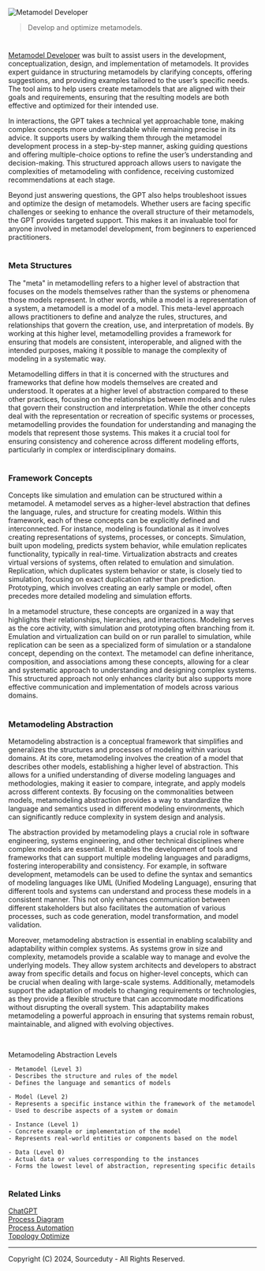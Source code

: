 ![Metamodel Developer](https://github.com/user-attachments/assets/2500004c-24a5-4b60-bbcc-d45f8c7a106d)

> Develop and optimize metamodels.

#

[Metamodel Developer](https://chatgpt.com/g/g-s1unDe1Rg-metamodel-developer) was built to assist users in the development, conceptualization, design, and implementation of metamodels. It provides expert guidance in structuring metamodels by clarifying concepts, offering suggestions, and providing examples tailored to the user’s specific needs. The tool aims to help users create metamodels that are aligned with their goals and requirements, ensuring that the resulting models are both effective and optimized for their intended use.

In interactions, the GPT takes a technical yet approachable tone, making complex concepts more understandable while remaining precise in its advice. It supports users by walking them through the metamodel development process in a step-by-step manner, asking guiding questions and offering multiple-choice options to refine the user’s understanding and decision-making. This structured approach allows users to navigate the complexities of metamodeling with confidence, receiving customized recommendations at each stage.

Beyond just answering questions, the GPT also helps troubleshoot issues and optimize the design of metamodels. Whether users are facing specific challenges or seeking to enhance the overall structure of their metamodels, the GPT provides targeted support. This makes it an invaluable tool for anyone involved in metamodel development, from beginners to experienced practitioners.

#
### Meta Structures

The "meta" in metamodelling refers to a higher level of abstraction that focuses on the models themselves rather than the systems or phenomena those models represent. In other words, while a model is a representation of a system, a metamodell is a model of a model. This meta-level approach allows practitioners to define and analyze the rules, structures, and relationships that govern the creation, use, and interpretation of models. By working at this higher level, metamodelling provides a framework for ensuring that models are consistent, interoperable, and aligned with the intended purposes, making it possible to manage the complexity of modeling in a systematic way.

Metamodelling differs in that it is concerned with the structures and frameworks that define how models themselves are created and understood. It operates at a higher level of abstraction compared to these other practices, focusing on the relationships between models and the rules that govern their construction and interpretation. While the other concepts deal with the representation or recreation of specific systems or processes, metamodelling provides the foundation for understanding and managing the models that represent those systems. This makes it a crucial tool for ensuring consistency and coherence across different modeling efforts, particularly in complex or interdisciplinary domains.

#
### Framework Concepts

Concepts like simulation and emulation can be structured within a metamodel. A metamodel serves as a higher-level abstraction that defines the language, rules, and structure for creating models. Within this framework, each of these concepts can be explicitly defined and interconnected. For instance, modeling is foundational as it involves creating representations of systems, processes, or concepts. Simulation, built upon modeling, predicts system behavior, while emulation replicates functionality, typically in real-time. Virtualization abstracts and creates virtual versions of systems, often related to emulation and simulation. Replication, which duplicates system behavior or state, is closely tied to simulation, focusing on exact duplication rather than prediction. Prototyping, which involves creating an early sample or model, often precedes more detailed modeling and simulation efforts.

In a metamodel structure, these concepts are organized in a way that highlights their relationships, hierarchies, and interactions. Modeling serves as the core activity, with simulation and prototyping often branching from it. Emulation and virtualization can build on or run parallel to simulation, while replication can be seen as a specialized form of simulation or a standalone concept, depending on the context. The metamodel can define inheritance, composition, and associations among these concepts, allowing for a clear and systematic approach to understanding and designing complex systems. This structured approach not only enhances clarity but also supports more effective communication and implementation of models across various domains.

#
### Metamodeling Abstraction

Metamodeling abstraction is a conceptual framework that simplifies and generalizes the structures and processes of modeling within various domains. At its core, metamodeling involves the creation of a model that describes other models, establishing a higher level of abstraction. This allows for a unified understanding of diverse modeling languages and methodologies, making it easier to compare, integrate, and apply models across different contexts. By focusing on the commonalities between models, metamodeling abstraction provides a way to standardize the language and semantics used in different modeling environments, which can significantly reduce complexity in system design and analysis.

The abstraction provided by metamodeling plays a crucial role in software engineering, systems engineering, and other technical disciplines where complex models are essential. It enables the development of tools and frameworks that can support multiple modeling languages and paradigms, fostering interoperability and consistency. For example, in software development, metamodels can be used to define the syntax and semantics of modeling languages like UML (Unified Modeling Language), ensuring that different tools and systems can understand and process these models in a consistent manner. This not only enhances communication between different stakeholders but also facilitates the automation of various processes, such as code generation, model transformation, and model validation.

Moreover, metamodeling abstraction is essential in enabling scalability and adaptability within complex systems. As systems grow in size and complexity, metamodels provide a scalable way to manage and evolve the underlying models. They allow system architects and developers to abstract away from specific details and focus on higher-level concepts, which can be crucial when dealing with large-scale systems. Additionally, metamodels support the adaptation of models to changing requirements or technologies, as they provide a flexible structure that can accommodate modifications without disrupting the overall system. This adaptability makes metamodeling a powerful approach in ensuring that systems remain robust, maintainable, and aligned with evolving objectives.

<br>

Metamodeling Abstraction Levels
```
- Metamodel (Level 3)
- Describes the structure and rules of the model
- Defines the language and semantics of models

- Model (Level 2)
- Represents a specific instance within the framework of the metamodel
- Used to describe aspects of a system or domain

- Instance (Level 1)
- Concrete example or implementation of the model
- Represents real-world entities or components based on the model

- Data (Level 0)
- Actual data or values corresponding to the instances
- Forms the lowest level of abstraction, representing specific details
```

#
### Related Links

[ChatGPT](https://github.com/sourceduty/ChatGPT)
<br>
[Process Diagram](https://github.com/sourceduty/Process_Diagram)
<br>
[Process Automation](https://github.com/sourceduty/Process_Automation)
<br>
[Topology Optimize](https://github.com/sourceduty/Topology_Optimize)

***
Copyright (C) 2024, Sourceduty - All Rights Reserved.
